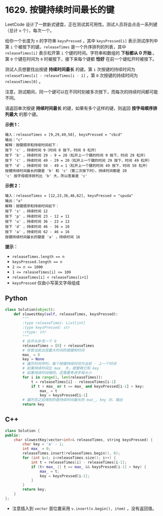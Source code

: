 # 1629. 按键持续时间最长的键

LeetCode 设计了一款新式键盘，正在测试其可用性。测试人员将会点击一系列键（总计 `n` 个），每次一个。

给你一个长度为 `n` 的字符串 `keysPressed` ，其中 `keysPressed[i]` 表示测试序列中第 `i` 个被按下的键。`releaseTimes` 是一个升序排列的列表，其中 `releaseTimes[i]` 表示松开第 `i` 个键的时间。字符串和数组的 **下标都从 0 开始** 。第 `0` 个键在时间为 `0` 时被按下，接下来每个键都 **恰好** 在前一个键松开时被按下。

测试人员想要找出按键 **持续时间最长** 的键。第 `i` 次按键的持续时间为 `releaseTimes[i] - releaseTimes[i - 1]` ，第 `0` 次按键的持续时间为 `releaseTimes[0]` 。

注意，测试期间，同一个键可以在不同时刻被多次按下，而每次的持续时间都可能不同。

请返回单次按键 **持续时间最长** 的键，如果有多个这样的键，则返回 **按字母顺序排列最大** 的那个键。

**示例 1：**

```
输入：releaseTimes = [9,29,49,50], keysPressed = "cbcd"
输出："c"
解释：按键顺序和持续时间如下：
按下 'c' ，持续时间 9（时间 0 按下，时间 9 松开）
按下 'b' ，持续时间 29 - 9 = 20（松开上一个键的时间 9 按下，时间 29 松开）
按下 'c' ，持续时间 49 - 29 = 20（松开上一个键的时间 29 按下，时间 49 松开）
按下 'd' ，持续时间 50 - 49 = 1（松开上一个键的时间 49 按下，时间 50 松开）
按键持续时间最长的键是 'b' 和 'c'（第二次按下时），持续时间都是 20
'c' 按字母顺序排列比 'b' 大，所以答案是 'c'
```

**示例 2：**

```
输入：releaseTimes = [12,23,36,46,62], keysPressed = "spuda"
输出："a"
解释：按键顺序和持续时间如下：
按下 's' ，持续时间 12
按下 'p' ，持续时间 23 - 12 = 11
按下 'u' ，持续时间 36 - 23 = 13
按下 'd' ，持续时间 46 - 36 = 10
按下 'a' ，持续时间 62 - 46 = 16
按键持续时间最长的键是 'a' ，持续时间 16
```

**提示：**

- `releaseTimes.length == n`
- `keysPressed.length == n`
- `2 <= n <= 1000`
- `1 <= releaseTimes[i] <= 109`
- `releaseTimes[i] < releaseTimes[i+1]`
- `keysPressed` 仅由小写英文字母组成

## Python

```python
class Solution(object):
    def slowestKey(self, releaseTimes, keysPressed):
        """
        :type releaseTimes: List[int]
        :type keysPressed: str
        :rtype: str
        """
        # 在开头补充一个 0
        releaseTimes = [0] + releaseTimes
        # 存放当前出现最大时间的按键和时间
        max_ = 0
        key = None
        # 遍历时间序列，每个按键持续时间为当前 - 上一个时间
        # 如果持续时间比 max_ 大，就替换它和 key
        # 如果持续时间相同，还需要考虑字母大小
        for i in range(1, len(releaseTimes)):
            t = releaseTimes[i] - releaseTimes[i-1]
            if t > max_ or t == max_ and keysPressed[i-1] > key:
                max_ = t
                key = keysPressed[i-1]
        # 遍历完之后得到的是持续时间最长的 max_, key 对，输出
        return key
```

## C++

```c++
class Solution {
public:
    char slowestKey(vector<int>& releaseTimes, string keysPressed) {
        char key = 'a' - 1;
        int max_ = 0;
        releaseTimes.insert(releaseTimes.begin(), 0);
        for (int i=1; i<releaseTimes.size(); i++) {
            int t = releaseTimes[i] - releaseTimes[i-1];
            if (t> max_ || t == max_ && keysPressed[i-1] > key) {
                max_ = t;
                key = keysPressed[i-1];
            }
        }
        return key;
    }
};
```

- 注意插入到 `vector` 首位置采用 `v.insert(v.begin(), item)` ，没有返回值。